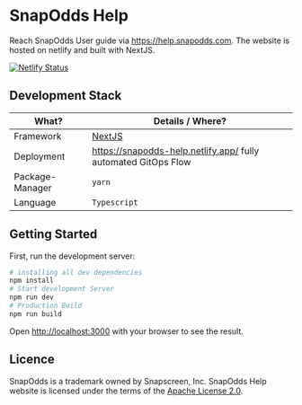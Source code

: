 # SnapOdds Help

Reach SnapOdds User guide via <https://help.snapodds.com>.
The website is hosted on netlify and built with NextJS.

[![Netlify Status](https://api.netlify.com/api/v1/badges/365db033-8131-4c62-9bbb-87fa375faef9/deploy-status)](https://app.netlify.com/sites/snapodds-help/deploys)

## Development Stack

| What?           | Details / Where?                                          |
| --------------- | --------------------------------------------------------- |
| Framework       | [NextJS](https://www.nextjs.org/)                     |
| Deployment      | <https://snapodds-help.netlify.app/> fully automated GitOps Flow |
| Package-Manager | `yarn`                                                    |
| Language        | `Typescript`                                              |

## Getting Started

First, run the development server:

```bash
# installing all dev dependencies
npm install
# Start development Server
npm run dev
# Production Build
npm run build

```

Open [http://localhost:3000](http://localhost:3000) with your browser to see the result.

## Licence

SnapOdds is a trademark owned by Snapscreen, Inc.
SnapOdds Help website is licensed under the terms of the [Apache License 2.0](LICENSE).

